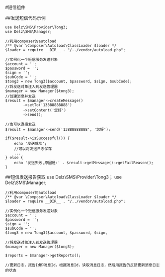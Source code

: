 #短信组件

##发送短信代码示例

    use Delz\SMS\Provider\Tong3;
    use Delz\SMS\Manager;

    //利用composer的autoload
    /** @var \Composer\Autoload\ClassLoader $loader */
    $loader = require __DIR__ . "/../vendor/autoload.php";
    
    //实例化一个短信服务发送对象
    $account = ''; 
    $password = '';
    $sign = '';
    $subCode = '';
    $tong3 = new Tong3($account, $password, $sign, $subCode);
    //将发送对象注入到发送管理器
    $manager = new Manager($tong3);
    //创建消息并发送
    $result = $manager->createMessage()
            ->setTo('13888888888')
            ->setContent('您好')
            ->send();
            
    //也可以直接发送
    $result = $manager->send('13888888888', '您好');
            
    if($result->isSuccessful()) {
        echo '发送成功';
        //可以将发送日志保存
        ...
    } else {
        echo '发送失败,原因是:' . $result->getMessage()->getFailReason();
    }
    
##短信发送报告获取
    use Delz\SMS\Provider\Tong3；
    use Delz\SMS\Manager;
    
    //利用composer的autoload
    /** @var \Composer\Autoload\ClassLoader $loader */
    $loader = require __DIR__ . "/../vendor/autoload.php";
        
    //实例化一个短信服务发送对象
    $account = ''; 
    $password = '';
    $sign = '';
    $subCode = '';
    $tong3 = new Tong3($account, $password, $sign, 
    
    //将发送对象注入到发送管理器
    $manager = new Manager($tong3);
    
    $reports = $manager->getReports();
    
    //更新日志，报告Id即消息Id，根据消息Id，读取消息日志，然后用报告的反馈更新消息日志的状态
    
    
    
    
    
